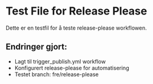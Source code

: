# Test File for Release Please

Dette er en testfil for å teste release-please workflowen.

## Endringer gjort:

- Lagt til trigger_publish.yml workflow
- Konfigurert release-please for automatisering
- Testet branch: fre/release-please